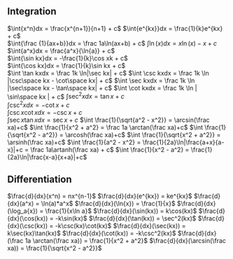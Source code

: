 
$\DeclareMathOperator{\sech}{sech}\DeclareMathOperator{\csch}{csch}\DeclareMathOperator{\arcsec}{arcsec}\DeclareMathOperator{\arccot}{arccot}\DeclareMathOperator{\arccsc}{arccosec}\DeclareMathOperator{\arcosh}{arcosh}\DeclareMathOperator{\arsinh}{arsinh}\DeclareMathOperator{\artanh}{artanh}\DeclareMathOperator{\arsech}{arsech}\DeclareMathOperator{\arcsch}{arcosech}\DeclareMathOperator{\arcoth}{arcoth}$
## Integration
$\int{x^n}dx = \frac{x^{n+1}}{n+1} + c$ 
$\int{e^{kx}}dx = \frac{1}{k}e^{kx} + c$  
$\int{\frac {1}{ax+b}}dx = \frac 1a\ln(ax+b) + c$
$\int \ln(x)dx = x\ln(x) - x + c$
$\int{a^x}dx = \frac{a^x}{\ln{a}} + c$  
$\int{\sin kx}dx = -\frac{1}{k}\cos xk + c$  
$\int{\cos kx}dx = \frac{1}{k}\sin kx + c$  
$\int \tan kxdx = \frac 1k \ln|\sec kx| + c$
$\int \csc kxdx = \frac 1k \ln |\csc\space kx - \cot\space kx| + c$
$\int \sec kxdx = \frac 1k \ln |\sec\space kx - \tan\space kx| + c$
$\int \cot kxdx = \frac 1k \ln | \sin\space kx | + c$
$\int{\sec^2x}dx = \tan x + c$  
$\int{\csc^2x}dx = -\cot x + c$  
$\int{\csc x \cot x }dx = -\csc x + c$  
$\int{\sec x \tan x}dx = \sec x + c$
$\int \frac{1}{\sqrt{a^2 - x^2}} = \arcsin(\frac xa)+c$
$\int \frac{1}{x^2 + a^2} = \frac 1a \arctan(\frac xa)+c$
$\int \frac{1}{\sqrt{x^2 - a^2}} = \arcosh(\frac xa)+c$
$\int \frac{1}{\sqrt{x^2 + a^2}} = \arsinh(\frac xa)+c$
$\int \frac{1}{a^2 - x^2} = \frac{1}{2a}\ln|\frac{a+x}{a-x}|+c = \frac 1a\artanh(\frac xa) + c$
$\int \frac{1}{x^2 - a^2} = \frac{1}{2a}\ln|\frac{x-a}{x+a}|+c$


## Differentiation
$\frac{d}{dx}(x^n) = nx^{n-1}$
$\frac{d}{dx}(e^{kx}) = ke^{kx}$
$\frac{d}{dx}(a^x) = \ln(a)*a^x$
$\frac{d}{dx}(\ln{x}) = \frac{1}{x}$
$\frac{d}{dx}(\log_a{x}) = \frac{1}{x\ln a}$
$\frac{d}{dx}(\sin(kx)) = k\cos(kx)$
$\frac{d}{dx}(\cos(kx)) = -k\sin(kx)$
$\frac{d}{dx}(\tan(kx)) = \sec^2(kx)$
$\frac{d}{dx}(\csc(kx)) = -k\csc(kx)\cot(kx)$
$\frac{d}{dx}(\sec(kx)) = k\sec(kx)\tan(kx)$
$\frac{d}{dx}(\cot(kx)) = -k\csc^2(kx)$
$\frac{d}{dx}(\frac 1a \arctan(\frac xa)) = \frac{1}{x^2 + a^2}$
$\frac{d}{dx}(\arcsin(\frac xa)) = \frac{1}{\sqrt{x^2 - a^2}}$


